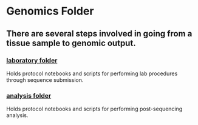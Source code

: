 Genomics Folder
================

There are several steps involved in going from a tissue sample to genomic output.
---------------------------------------------------------------------------------

### [laboratory folder](https://github.com/pinskylab/pinskylab_methods/tree/master/genomics/laboratory)

Holds protocol notebooks and scripts for performing lab procedures through sequence submission.

### [analysis folder](https://github.com/pinskylab/pinskylab_methods/tree/master/genomics/analysis)

Holds protocol notebooks and scripts for performing post-sequencing analysis.

